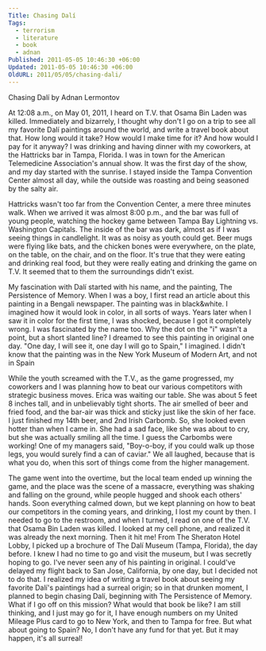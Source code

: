 ```yaml
---
Title: Chasing Dalí
Tags:
  - terrorism
  - literature
  - book
  - adnan
Published: 2011-05-05 10:46:30 +06:00
Updated: 2011-05-05 10:46:30 +06:00
OldURL: 2011/05/05/chasing-dali/
---
```


Chasing Dalí by Adnan Lermontov

At 12:08 a.m., on May 01, 2011, I heard on T.V. that Osama Bin Laden was killed. Immediately and bizarrely, I thought why don't I go on a trip to see all my favorite Dalí paintings around the world, and write a travel book about that.  How long would it take?  How would I make time for it? And how would I pay for it anyway? I was drinking and having dinner with my coworkers, at the Hattricks bar in Tampa, Florida.  I was in town for the American Telemedicine Association's annual show.  It was the first day of the show, and my day started with the sunrise.  I stayed inside the Tampa Convention Center almost all day, while the outside was roasting and being seasoned by the salty air.

Hattricks wasn't too far from the Convention Center, a mere three minutes walk.  When we arrived it was almost 8:00 p.m., and the bar was full of young people, watching the hockey game between Tampa Bay Lightning vs. Washington Capitals.  The inside of the bar was dark, almost as if I was seeing things in candlelight.  It was as noisy as youth could get.  Beer mugs were flying like bats, and the chicken bones were everywhere, on the plate, on the table, on the chair, and on the floor.  It's true that they were eating and drinking real food, but they were really eating and drinking the game on T.V.  It seemed that to them the surroundings didn't exist.

My fascination with Dalí started with his name, and the painting, The Persistence of Memory.  When I was a boy, I first read an article about this painting in a Bengali newspaper.  The painting was in black&amp;white.  I imagined how it would look in color, in all sorts of ways.  Years later when I saw it in color for the first time, I was shocked, because I got it completely wrong.  I was fascinated by the name too.  Why the dot on the "i" wasn't a point, but a short slanted line?  I dreamed to see this painting in original one day. "One day, I will see it, one day I will go to Spain," I imagined.  I didn't know that the painting was in the New York Museum of Modern Art, and not in Spain

While the youth screamed with the T.V., as the game progressed, my coworkers and I was planning how to beat our various competitors with strategic business moves.  Erica was waiting our table.  She was about 5 feet 8 inches tall, and in unbelievably tight shorts. The air smelled of beer and fried food, and the bar-air was thick and sticky just like the skin of her face.  I just finished my 14th beer, and 2nd Irish Carbomb.  So, she looked even hotter than when I came in.  She had a sad face, like she was about to cry, but she was actually smiling all the time.  I guess the Carbombs were working!  One of my managers said, "Boy-o-boy, if you could walk up those legs, you would surely find a can of caviar."  We all laughed, because that is what you do, when this sort of things come from the higher management.

The game went into the overtime, but the local team ended up winning the game, and the place was the scene of a massacre, everything was shaking and falling on the ground, while people hugged and shook each others' hands.  Soon everything calmed down, but we kept planning on how to beat our competitors in the coming years, and drinking, I lost my count by then.  I needed to go to the restroom, and when I turned, I read on one of the T.V. that Osama Bin Laden was killed.  I looked at my cell phone, and realized it was already the next morning.  Then it hit me!  From The Sheraton Hotel Lobby, I picked up a brochure of The Dalí Museum (Tampa, Florida), the day before.  I knew I had no time to go and visit the museum, but I was secretly hoping to go.  I've never seen any of his painting in original. I could've delayed my flight back to San Jose, California, by one day, but I decided not to do that.  I realized my idea of writing a travel book about seeing my favorite Dalí's paintings had a surreal origin; so in that drunken moment, I planned to begin chasing Dalí, beginning with The Persistence of Memory.  What if I go off on this mission?  What would that book be like?  I am still thinking, and I just may go for it, I have enough numbers on my United Mileage Plus card to go to New York, and then to Tampa for free.  But what about going to Spain?  No, I don't have any fund for that yet. But it may happen, it's all surreal!

